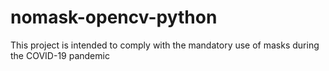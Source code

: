 # nomask-opencv-python
This project is intended to comply with the mandatory use of masks during the COVID-19 pandemic
